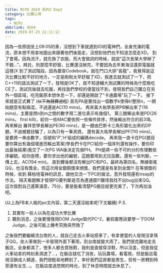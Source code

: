```yaml
---
title: NCPU 2019 系列2 Day2
category: 比賽心得
tags:
  - NCPU
abbrlink: 4bb9
date: 2019-07-23 21:11:12
---
```

因為一些原因坐上09:05的車，沒想到下車就遇到IOI的電神們，全身充滿的電流，原本想不用拿地圖出來跟著他們後面走，沒想到他們也不知道怎麼走XD。
到了會場，因為流汗，就先換了衣服，而大會致詞的時候，就說"這次長榮大學辦了不錯..."，拜託，別那麼早舒服，比賽還沒辦完，不要因為去年東海沒還原電腦就這樣(X
到了測試階段，因為要查Codebook，就在門口大排"長龍"，我覺得是這次比賽比較不好的地方，一定是剛剛太早舒服了XD，我進去就測試了一下，把C++11的語法測試了一下，發現是OK了，就不知道輔大測試賽的時候為什麼換吃CE了。測試完後就去吃飯，再找我們學校的便當找不到，發現我們自己獨立在另外一個區域，吃完飯原本想休息一下，卻還是開啟了"卡通農場"玩了一下。
接下來就是正式賽了
(~~~~~~~~~~以下為競賽過程~~~~~~~~~~)
首先PA是要找出一個數字k使得k!整除n，一開始題意有點搞混，不過還是AC(10 mins)。
再來黃大祐學長把PB解出來了(16 mins)，主要是問n到m之間的數字用二進位表示有幾個1。
第三題解出來是PD(26 mins， first kill)，給你一些MAC要依照一些條件排序，然後輸出符合的前3項。
再來解出 羅祥恩學長解出PE(90 mins)，是一題由巴斯卡三角形變化出來的DP題，不過被題目騙了，以為只有一筆測資。
還有黃大祐學長解出PF(110 mins)，是要將一串由數字，括號和'P','H'組成的編碼decode。
再來我一直卡在PG(題目要你算出有幾個環進而輸出答案)學長們卡在PC(給你一個序列還有操作，要你印出最後結果)我交了一次PG WA後決定先做PH。
PH是將一些不可約分的有理數依序編號，給你座標，要你求出他的編號，這題要用到尤拉函數，還有一些判斷，一傳上去，AC(194 min)。
直到賽後都沒有解出PC和PG，最終為第四名，無緣衛冕QQ，也沒有獎金，但這次用金銀銅獎來頒獎，我們還是有拿到金獎!!!
在等頒獎的時候，收到 蘇柏瑄電神的訊息，跟他交流一下PC的做法，意外發現還有treap的作法。
隔天看題解才發現PG要判斷是否為連通圖!!!難怪我找不出bug出來QQ。
這次我對自己還算滿意，75分，要是能看清楚PG題目就更完美了，下次再加油吧。

(以上為FB本人帳的po文內容，第二天還沒結束呢!下文繼續)
P.S. 
1. 其實有一些人以為在成功大學比賽
2. 聽到消息，之後要慢慢用DOM Judge取代PC^2，暑假要應該要學一下DOM Judge，之後可能上機考究換突然換了

之後我們要繼續流台南的人，就自己走去火車站搭車了，有拿便當的人發現沒拿筷子QQ，坐火車做到一半發現外面下著雨，到台南就變大雨了，我們很克難地走去飯店，全身都濕了，很多人都去買拖鞋，我則是直接穿涼鞋，所以沒差，但是我從火車站拿的時刻表濕透了...，在飯店就吃了消夜，玩玩農場，看電視，但是飯店電視沒鎖成人頻道，我們很輕易地轉到了，幸好我們這房都是男生，但有一房轉到時旁邊有女生...。
在飯店度過悠閒的時光，到了休息時間就去休息了。